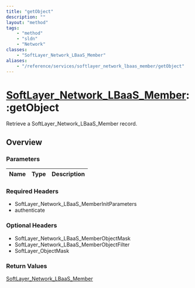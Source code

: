 ```yaml
---
title: "getObject"
description: ""
layout: "method"
tags:
    - "method"
    - "sldn"
    - "Network"
classes:
    - "SoftLayer_Network_LBaaS_Member"
aliases:
    - "/reference/services/softlayer_network_lbaas_member/getObject"
---
```

# [SoftLayer_Network_LBaaS_Member](/reference/services/SoftLayer_Network_LBaaS_Member)::getObject

Retrieve a SoftLayer_Network_LBaaS_Member record.


## Overview 


### Parameters 
|Name | Type | Description |
| --- | --- | --- |


### Required Headers
* SoftLayer_Network_LBaaS_MemberInitParameters
* authenticate

### Optional Headers
* SoftLayer_Network_LBaaS_MemberObjectMask
* SoftLayer_Network_LBaaS_MemberObjectFilter
* SoftLayer_ObjectMask

### Return Values
<a href='/reference/datatypes/SoftLayer_Network_LBaaS_Member'>SoftLayer_Network_LBaaS_Member </a>

